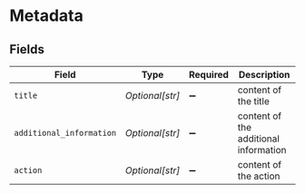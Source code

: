 # Metadata


## Fields

| Field                                 | Type                                  | Required                              | Description                           |
| ------------------------------------- | ------------------------------------- | ------------------------------------- | ------------------------------------- |
| `title`                               | *Optional[str]*                       | :heavy_minus_sign:                    | content of the title                  |
| `additional_information`              | *Optional[str]*                       | :heavy_minus_sign:                    | content of the additional information |
| `action`                              | *Optional[str]*                       | :heavy_minus_sign:                    | content of the action                 |